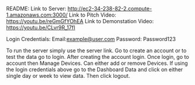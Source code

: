 README:
Link to Server:
http://ec2-34-238-82-2.compute-1.amazonaws.com:3000/
Link to Pitch Video:
https://youtu.be/reGmGfYOhEA
Link to Demonstation Video:
https://youtu.be/CLvr9R_17fI

Login Credentials:
Email:example@user.com
Password: Password123

To run the server simply use the server link. Go to create an account or to test the data go to login. After creating the account login. Once login, go to account then Manage Devices. Can either add or remove Devices. If using the login credentials above go to the Dashboard Data and click on either single day or week to view data. Then click logout. 
